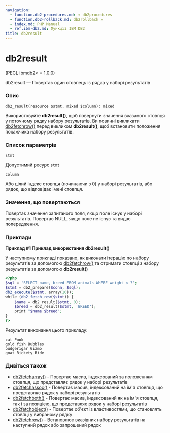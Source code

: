 ```yaml
---
navigation:
  - function.db2-procedures.md: « db2procedures
  - function.db2-rollback.md: db2rollback »
  - index.md: PHP Manual
  - ref.ibm-db2.md: Функції IBM DB2
title: db2result
---
```

# db2result

(PECL ibmdb2> = 1.0.0)

db2result — Повертає один стовпець із рядка у наборі результатів

### Опис

```methodsynopsis
db2_result(resource $stmt, mixed $column): mixed
```

Використовуйте **db2result()**, щоб повернути значення вказаного стовпця у поточному рядку набору результатів. Ви повинні викликати [db2fetchrow()](function.db2-fetch-row.md) перед викликом **db2result()**, щоб встановити положення покажчика набору результатів.

### Список параметрів

`stmt`

Допустимий ресурс `stmt`

`column`

Або цілий індекс стовпця (починаючи з 0) у наборі результатів, або рядок, що відповідає імені стовпця.

### Значення, що повертаються

Повертає значення запитаного поля, якщо поле існує у наборі результатів. Повертає NULL, якщо поле не існує та видає попередження.

### Приклади

**Приклад #1 Приклад використання **db2result()****

У наступному прикладі показано, як виконати ітерацію по набору результатів за допомогою [db2fetchrow()](function.db2-fetch-row.md) та отримати стовпці з набору результатів за допомогою **db2result()**

```php
<?php
$sql = 'SELECT name, breed FROM animals WHERE weight < ?';
$stmt = db2_prepare($conn, $sql);
db2_execute($stmt, array(10));
while (db2_fetch_row($stmt)) {
    $name = db2_result($stmt, 0);
    $breed = db2_result($stmt, 'BREED');
    print "$name $breed";
}
?>
```

Результат виконання цього прикладу:

```
cat Pook
gold fish Bubbles
budgerigar Gizmo
goat Rickety Ride
```

### Дивіться також

-   [db2fetcharray()](function.db2-fetch-array.md) - Повертає масив, індексований за положенням стовпця, що представляє рядок у наборі результатів
-   [db2fetchassoc()](function.db2-fetch-assoc.md) - Повертає масив, індексований на ім'я стовпця, що представляє рядок у наборі результатів
-   [db2fetchboth()](function.db2-fetch-both.md) - Повертає масив, індексований як на ім'я стовпця, так і за позицією, що представляє рядок у наборі результатів
-   [db2fetchobject()](function.db2-fetch-object.md) - Повертає об'єкт із властивостями, що становлять стовпці у вибраному рядку
-   [db2fetchrow()](function.db2-fetch-row.md) - Встановлює вказівник набору результатів на наступний рядок або запрошений рядок
